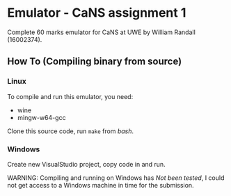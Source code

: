 # Emulator - CaNS assignment 1
Complete 60 marks emulator for CaNS at UWE by William Randall (16002374).

## How To (Compiling binary from source)
### Linux
To compile and run this emulator, you need:
- wine
- mingw-w64-gcc

Clone this source code, run `make` from *bash*.

### Windows
Create new VisualStudio project, copy code in and run.

WARNING: Compiling and running on Windows has *Not been tested*, I could not get access to a Windows machine in time for the submission.
